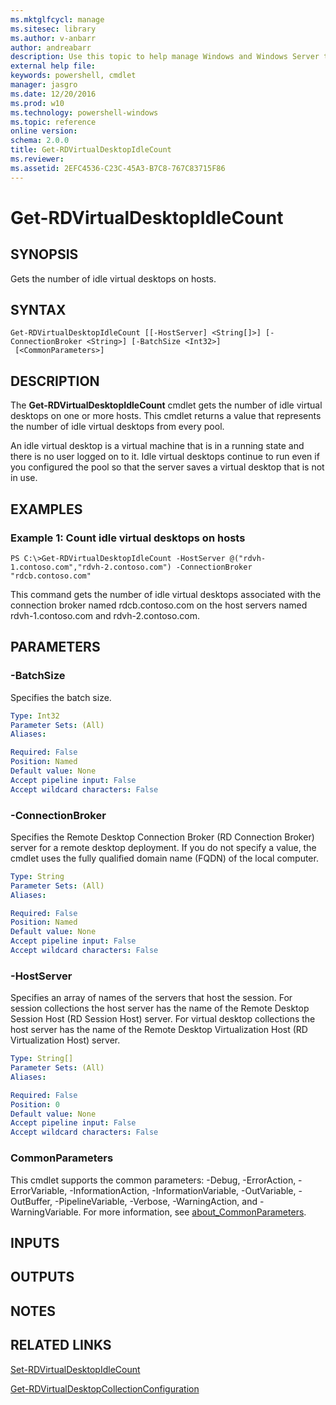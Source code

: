 ```yaml
---
ms.mktglfcycl: manage
ms.sitesec: library
ms.author: v-anbarr
author: andreabarr
description: Use this topic to help manage Windows and Windows Server technologies with Windows PowerShell.
external help file: 
keywords: powershell, cmdlet
manager: jasgro
ms.date: 12/20/2016
ms.prod: w10
ms.technology: powershell-windows
ms.topic: reference
online version: 
schema: 2.0.0
title: Get-RDVirtualDesktopIdleCount
ms.reviewer:
ms.assetid: 2EFC4536-C23C-45A3-B7C8-767C83715F86
---
```


# Get-RDVirtualDesktopIdleCount

## SYNOPSIS
Gets the number of idle virtual desktops on hosts.

## SYNTAX

```
Get-RDVirtualDesktopIdleCount [[-HostServer] <String[]>] [-ConnectionBroker <String>] [-BatchSize <Int32>]
 [<CommonParameters>]
```

## DESCRIPTION
The **Get-RDVirtualDesktopIdleCount** cmdlet gets the number of idle virtual desktops on one or more hosts.
This cmdlet returns a value that represents the number of idle virtual desktops from every pool.

An idle virtual desktop is a virtual machine that is in a running state and there is no user logged on to it.
Idle virtual desktops continue to run even if you configured the pool so that the server saves a virtual desktop that is not in use.

## EXAMPLES

### Example 1: Count idle virtual desktops on hosts
```
PS C:\>Get-RDVirtualDesktopIdleCount -HostServer @("rdvh-1.contoso.com","rdvh-2.contoso.com") -ConnectionBroker "rdcb.contoso.com"
```

This command gets the number of idle virtual desktops associated with the connection broker named rdcb.contoso.com on the host servers named rdvh-1.contoso.com and rdvh-2.contoso.com.

## PARAMETERS

### -BatchSize
Specifies the batch size.

```yaml
Type: Int32
Parameter Sets: (All)
Aliases: 

Required: False
Position: Named
Default value: None
Accept pipeline input: False
Accept wildcard characters: False
```

### -ConnectionBroker
Specifies the Remote Desktop Connection Broker (RD Connection Broker) server for a remote desktop deployment.
If you do not specify a value, the cmdlet uses the fully qualified domain name (FQDN) of the local computer.

```yaml
Type: String
Parameter Sets: (All)
Aliases: 

Required: False
Position: Named
Default value: None
Accept pipeline input: False
Accept wildcard characters: False
```

### -HostServer
Specifies an array of names of the servers that host the session.
For session collections the host server has the name of the Remote Desktop Session Host (RD Session Host) server.
For virtual desktop collections the host server has the name of the Remote Desktop Virtualization Host (RD Virtualization Host) server.

```yaml
Type: String[]
Parameter Sets: (All)
Aliases: 

Required: False
Position: 0
Default value: None
Accept pipeline input: False
Accept wildcard characters: False
```

### CommonParameters
This cmdlet supports the common parameters: -Debug, -ErrorAction, -ErrorVariable, -InformationAction, -InformationVariable, -OutVariable, -OutBuffer, -PipelineVariable, -Verbose, -WarningAction, and -WarningVariable. For more information, see [about_CommonParameters](http://go.microsoft.com/fwlink/?LinkID=113216).

## INPUTS

## OUTPUTS

## NOTES

## RELATED LINKS

[Set-RDVirtualDesktopIdleCount](./Set-RDVirtualDesktopIdleCount.md)

[Get-RDVirtualDesktopCollectionConfiguration](./Get-RDVirtualDesktopCollectionConfiguration.md)

